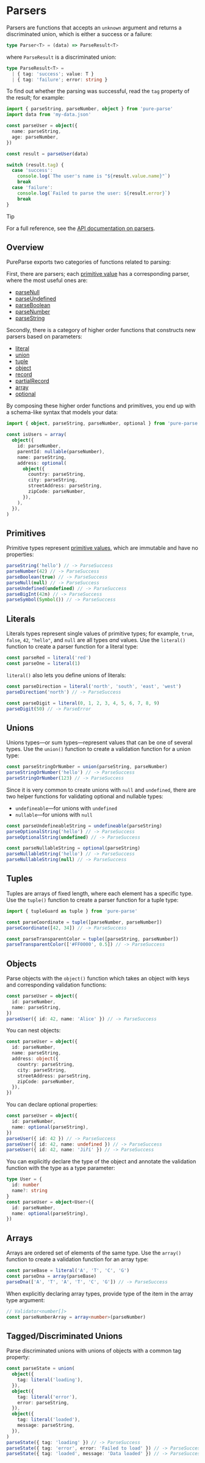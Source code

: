 # Parsers

Parsers are functions that accepts an `unknown` argument and returns a discriminated union, which is either a success or a failure:

```ts
type Parser<T> = (data) => ParseResult<T>
```

where `ParseResult` is a discriminated union:

```ts
type ParseResult<T> =
  | { tag: 'success'; value: T }
  | { tag: 'failure'; error: string }
```

To find out whether the parsing was successful, read the `tag` property of the result; for example:

```ts
import { parseString, parseNumber, object } from 'pure-parse'
import data from 'my-data.json'

const parseUser = object({
  name: parseString,
  age: parseNumber,
})

const result = parseUser(data)

switch (result.tag) {
  case 'success':
    console.log(`The user's name is "${result.value.name}"`)
    break
  case 'failure':
    console.log(`Failed to parse the user: ${result.error}`)
    break
}
```

> [!TIP]
> For a full reference, see the [API documentation on parsers](/api/parser).

## Overview

PureParse exports two categories of functions related to parsing:

First, there are parsers; each [primitive value](/api/parser/primitives) has a corresponding parser, where the most useful ones are:

- [parseNull](/api/parser/primitives#parseNull)
- [parseUndefined](/api/parser/primitives#parseUndefined)
- [parseBoolean](/api/parser/primitives#parseBoolean)
- [parseNumber](/api/parser/primitives#parseNumber)
- [parseString](/api/parser/primitives#parseString)

Secondly, there is a category of higher order functions that constructs new parsers based on parameters:

- [literal](/api/parser/literal#literal)
- [union](/api/parser/union#union)
- [tuple](/api/parser/tuple#tuple)
- [object](/api/parser/object#object)
- [record](/api/parser/records#record)
- [partialRecord](/api/parser/records#partialRecord)
- [array](/api/parser/arrays#array)
- [optional](/api/parser/optional#optional)

By composing these higher order functions and primitives, you end up with a schema-like syntax that models your data:

```ts
import { object, parseString, parseNumber, optional } from 'pure-parse'

const isUsers = array(
  object({
    id: parseNumber,
    parentId: nullable(parseNumber),
    name: parseString,
    address: optional(
      object({
        country: parseString,
        city: parseString,
        streetAddress: parseString,
        zipCode: parseNumber,
      }),
    ),
  }),
)
```

## Primitives

Primitive types represent [primitive values](https://developer.mozilla.org/en-US/docs/Glossary/Primitive), which are immutable and have no properties:

```ts
parseString('hello') // -> ParseSuccess
parseNumber(42) // -> ParseSuccess
parseBoolean(true) // -> ParseSuccess
parseNull(null) // -> ParseSuccess
parseUndefined(undefined) // -> ParseSuccess
parseBigInt(42n) // -> ParseSuccess
parseSymbol(Symbol()) // -> ParseSuccess
```

## Literals

Literals types represent single values of primitive types; for example, `true`, `false`, `42`, `"hello"`, and `null` are all types _and_ values. Use the `literal()` function to create a parser function for a literal type:

```ts
const parseRed = literal('red')
const parseOne = literal(1)
```

`literal()` also lets you define unions of literals:

```ts
const parseDirection = literal('north', 'south', 'east', 'west')
parseDirection('north') // -> ParseSuccess

const parseDigit = literal(0, 1, 2, 3, 4, 5, 6, 7, 8, 9)
parseDigit(50) // -> ParseError
```

## Unions

Unions types—or sum types—represent values that can be one of several types. Use the `union()` function to create a validation function for a union type:

```ts
const parseStringOrNumber = union(parseString, parseNumber)
parseStringOrNumber('hello') // -> ParseSuccess
parseStringOrNumber(123) // -> ParseSuccess
```

Since it is very common to create unions with `null` and `undefined`, there are two helper functions for validating optional and nullable types:

- `undefineable`—for unions with `undefined`
- `nullable`—for unions with `null`

```ts
const parseUndefineableString = undefineable(parseString)
parseOptionalString('hello') // -> ParseSuccess
parseOptionalString(undefined) // -> ParseSuccess

const parseNullableString = optional(parseString)
parseNullableString('hello') // -> ParseSuccess
parseNullableString(null) // -> ParseSuccess
```

## Tuples

Tuples are arrays of fixed length, where each element has a specific type. Use the `tuple()` function to create a parser function for a tuple type:

```ts
import { tupleGuard as tuple } from 'pure-parse'

const parseCoordinate = tuple([parseNumber, parseNumber])
parseCoordinate([42, 34]) // -> ParseSuccess

const parseTransparentColor = tuple([parseString, parseNumber])
parseTransparentColor(['#FF0000', 0.5]) // -> ParseSuccess
```

## Objects

Parse objects with the `object()` function which takes an object with keys and corresponding validation functions:

```ts
const parseUser = object({
  id: parseNumber,
  name: parseString,
})
parseUser({ id: 42, name: 'Alice' }) // -> ParseSuccess
```

You can nest objects:

```ts
const parseUser = object({
  id: parseNumber,
  name: parseString,
  address: object({
    country: parseString,
    city: parseString,
    streetAddress: parseString,
    zipCode: parseNumber,
  }),
})
```

You can declare optional properties:

```ts
const parseUser = object({
  id: parseNumber,
  name: optional(parseString),
})
parseUser({ id: 42 }) // -> ParseSuccess
parseUser({ id: 42, name: undefined }) // -> ParseSuccess
parseUser({ id: 42, name: 'Jiří' }) // -> ParseSuccess
```

You can explicitly declare the type of the object and annotate the validation function with the type as a type parameter:

```ts
type User = {
  id: number
  name?: string
}
const parseUser = object<User>({
  id: parseNumber,
  name: optional(parseString),
})
```

## Arrays

Arrays are ordered set of elements of the same type. Use the `array()` function to create a validation function for an array type:

```ts
const parseBase = literal('A', 'T', 'C', 'G')
const parseDna = array(parseBase)
parseDna(['A', 'T', 'A', 'T', 'C', 'G']) // -> ParseSuccess
```

When explicitly declaring array types, provide type of the item in the array type argument:

```ts
// Validator<number[]>
const parseNumberArray = array<number>(parseNumber)
```

## Tagged/Discriminated Unions

Parse discriminated unions with unions of objects with a common tag property:

```ts
const parseState = union(
  object({
    tag: literal('loading'),
  }),
  object({
    tag: literal('error'),
    error: parseString,
  }),
  object({
    tag: literal('loaded'),
    message: parseString,
  }),
)
parseState({ tag: 'loading' }) // -> ParseSuccess
parseState({ tag: 'error', error: 'Failed to load' }) // -> ParseSuccess
parseState({ tag: 'loaded', message: 'Data loaded' }) // -> ParseSuccess
```
